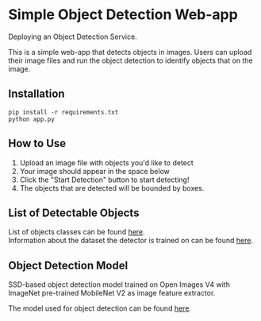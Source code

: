 # Simple Object Detection Web-app

Deploying an Object Detection Service.  
    
This is a simple web-app that detects objects in images. Users can upload their image files and run the object detection to identify objects that on the image.  

## Installation

```
pip install -r requirements.txt  
python app.py
```

## How to Use
1. Upload an image file with objects you'd like to detect
2. Your image should appear in the space below
3. Click the "Start Detection" button to start detecting!
4. The objects that are detected will be bounded by boxes.

## List of Detectable Objects

List of objects classes can be found [here](https://storage.googleapis.com/openimages/2018_04/class-descriptions-boxable.csv).  
Information about the dataset the detector is trained on can be found [here](https://storage.googleapis.com/openimages/web/factsfigures_v4.html).

## Object Detection Model
SSD-based object detection model trained on Open Images V4 with ImageNet pre-trained MobileNet V2 as image feature extractor.  
  
The model used for object detection can be found [here](https://tfhub.dev/google/openimages_v4/ssd/mobilenet_v2/1).




